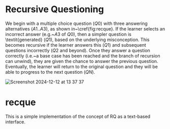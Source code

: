 # Recursive Questioning

We begin with a multiple choice question ($Q0$) with three answering alternatives ($A1..A3$), as shown in~\cref{fig:recque}. If the learner selects an incorrect answer (e.g.~$A3$ of $Q0$), then a simpler question is \textit{generated} ($Q1$), based on the underlying misconception. This becomes recursive if the learner answers this ($Q1$) and subsequent questions incorrectly ($Q2$ and beyond). Once they answer a question correctly (i.e.~a base case has been reached and the branch of recursion can unwind), they are given the chance to answer the previous question. Eventually, the learner will return to the original question and they will be able to progress to the next question ($QN)$.

![Screenshot 2024-12-12 at 13 37 37](https://github.com/user-attachments/assets/8b60dc82-c913-4553-9f1a-84e96efb4e9f)

# recque
This is a simple implementation of the concept of RQ as a text-based interface.

